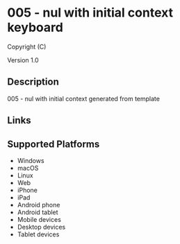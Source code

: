 005 - nul with initial context keyboard
==============

Copyright (C)

Version 1.0

Description
-----------

005 - nul with initial context generated from template

Links
-----

Supported Platforms
-------------------
 * Windows
 * macOS
 * Linux
 * Web
 * iPhone
 * iPad
 * Android phone
 * Android tablet
 * Mobile devices
 * Desktop devices
 * Tablet devices

